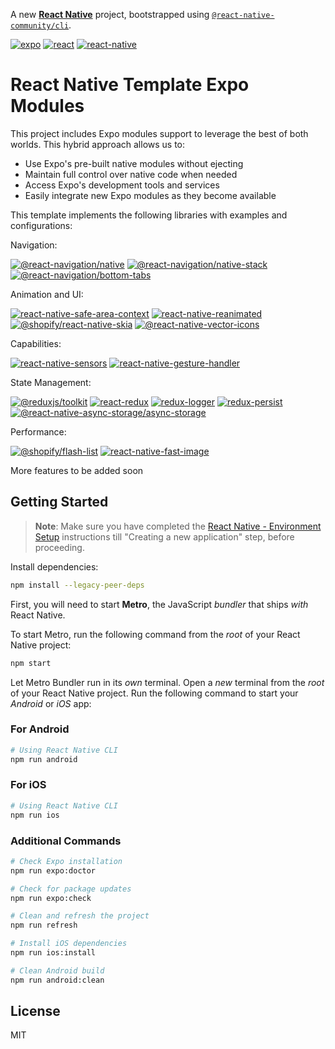 A new [**React Native**](https://reactnative.dev) project, bootstrapped using [`@react-native-community/cli`](https://github.com/react-native-community/cli).

[![expo](https://img.shields.io/badge/expo-53.0.8-blue)](https://expo.dev/)
[![react](https://img.shields.io/badge/react-19.0.0-blue)](https://reactjs.org/)
[![react-native](https://img.shields.io/badge/react--native-0.79.2-blue)](https://reactnative.dev/)

# React Native Template Expo Modules

This project includes Expo modules support to leverage the best of both worlds. This hybrid approach allows us to:

- Use Expo's pre-built native modules without ejecting
- Maintain full control over native code when needed
- Access Expo's development tools and services
- Easily integrate new Expo modules as they become available

This template implements the following libraries with examples and configurations:

Navigation:

[![@react-navigation/native](https://img.shields.io/badge/@react--navigation/native-^6.x-blue)](https://reactnavigation.org/docs/getting-started/)
[![@react-navigation/native-stack](https://img.shields.io/badge/@react--navigation/native--stack-^6.x-blue)](https://reactnavigation.org/docs/stack-navigator/)
[![@react-navigation/bottom-tabs](https://img.shields.io/badge/@react--navigation/bottom--tabs-^6.6.1-blue)](https://reactnavigation.org/docs/bottom-tab-navigator/)

Animation and UI:

[![react-native-safe-area-context](https://img.shields.io/badge/react--native--safe--area--context-5.4.0-blue)](https://github.com/th3rdwave/react-native-safe-area-context)
[![react-native-reanimated](https://img.shields.io/badge/react--native--reanimated-~3.17.4-blue)](https://docs.swmansion.com/react-native-reanimated/)
[![@shopify/react-native-skia](https://img.shields.io/badge/@shopify/react--native--skia-2.0.0--next.2-blue)](https://shopify.github.io/react-native-skia/)
[![@react-native-vector-icons](https://img.shields.io/badge/@react--native--vector--icons/common-^11.0.0-blue)](https://github.com/oblador/react-native-vector-icons)

Capabilities:

[![react-native-sensors](https://img.shields.io/badge/react--native--sensors-~7.3.6-blue)](https://github.com/react-native-sensors/react-native-sensors)
[![react-native-gesture-handler](https://img.shields.io/badge/react--native--gesture--handler-~2.24.0-blue)](https://docs.swmansion.com/react-native-gesture-handler/)

State Management:

[![@reduxjs/toolkit](https://img.shields.io/badge/@reduxjs/toolkit-^2.4.0-blue)](https://redux-toolkit.js.org/)
[![react-redux](https://img.shields.io/badge/react--redux-^9.1.2-blue)](https://react-redux.js.org/)
[![redux-logger](https://img.shields.io/badge/redux--logger-^3.0.6-blue)](https://github.com/LogRocket/redux-logger)
[![redux-persist](https://img.shields.io/badge/redux--persist-^6.0.0-blue)](https://github.com/rt2zz/redux-persist)
[![@react-native-async-storage/async-storage](https://img.shields.io/badge/@react--native--async--storage/async--storage-2.1.2-blue)](https://react-native-async-storage.github.io/async-storage/)

Performance:

[![@shopify/flash-list](https://img.shields.io/badge/@shopify/flash--list-1.7.6-blue)](https://shopify.github.io/flash-list/)
[![react-native-fast-image](https://img.shields.io/badge/react--native--fast--image-^8.6.3-blue)](https://github.com/DylanVann/react-native-fast-image)

More features to be added soon

## Getting Started

> **Note**: Make sure you have completed the [React Native - Environment Setup](https://reactnative.dev/docs/environment-setup) instructions till "Creating a new application" step, before proceeding.

Install dependencies:

```bash
npm install --legacy-peer-deps
```

First, you will need to start **Metro**, the JavaScript _bundler_ that ships _with_ React Native.

To start Metro, run the following command from the _root_ of your React Native project:

```bash
npm start
```

Let Metro Bundler run in its _own_ terminal. Open a _new_ terminal from the _root_ of your React Native project. Run the following command to start your _Android_ or _iOS_ app:

### For Android

```bash
# Using React Native CLI
npm run android
```

### For iOS

```bash
# Using React Native CLI
npm run ios
```

### Additional Commands

```bash
# Check Expo installation
npm run expo:doctor

# Check for package updates
npm run expo:check

# Clean and refresh the project
npm run refresh

# Install iOS dependencies
npm run ios:install

# Clean Android build
npm run android:clean
```

## License

MIT
